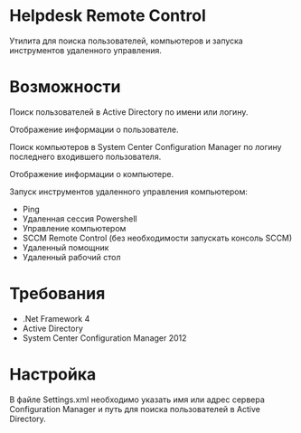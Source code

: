 ﻿# Helpdesk Remote Control

Утилита для поиска пользователей, компьютеров и запуска инструментов удаленного управления.

# Возможности

Поиск пользователей в Active Directory по имени или логину.

Отображение информации о пользователе.

Поиск компьютеров в System Center Configuration Manager по логину последнего входившего пользователя.

Отображение информации о компьютере.

Запуск инструментов удаленного управления компьютером:
- Ping
- Удаленная сессия Powershell
- Управление компьютером
- SCCM Remote Control (без необходимости запускать консоль SCCM)
- Удаленный помощник
- Удаленный рабочий стол
	 
# Требования

- .Net Framework 4
- Active Directory
- System Center Configuration Manager 2012

# Настройка

В файле Settings.xml необходимо указать имя или адрес сервера Configuration Manager и путь для поиска пользователей в Active Directory.
